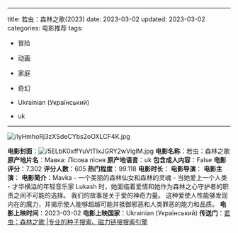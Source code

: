 
---
title: 若虫：森林之歌(2023)
date: 2023-03-02
updated: 2023-03-02
categories: 电影推荐
tags:

- 冒险
- 动画
- 家庭
- 奇幻

- Ukrainian (Український)
- uk
---

<img src="https://image.tmdb.org/t/p/original/lyHmhoRj3zXSdeCYbs2oOXLCF4K.jpg" alt="/lyHmhoRj3zXSdeCYbs2oOXLCF4K.jpg" title="/lyHmhoRj3zXSdeCYbs2oOXLCF4K.jpg">

**电影封面**：<img src="https://image.tmdb.org/t/p/w200/5ELbK0xffYuVtTlxJGRY2wViglM.jpg" alt="/5ELbK0xffYuVtTlxJGRY2wViglM.jpg" title="/5ELbK0xffYuVtTlxJGRY2wViglM.jpg">
**电影名称**：若虫：森林之歌
**原产地片名**：Мавка: Лісова пісня
**原产地语言**：uk
**包含成人内容**：False
**电影评分**：7.302
**评分人数**：605
**热门程度**：99.118
**电影时长**：
**电影导演**：
**电影主演**：
**电影简介**：Mavka - 一个美丽的森林仙女和森林的灵魂 - 当她爱上一个人类 - 才华横溢的年轻音乐家 Lukash 时，她面临着爱情和她作为森林之心守护者的职责之间不可能的选择。 我们的故事是关于爱的神奇力量。 这种爱使人性能够发现内在的魔力，并揭示使人能够超越可能并抵御邪恶和人类罪恶的能力和品质。
**电影上映时间**：2023-03-02
**电影上映国家**：Ukrainian (Український)
**传送门**：[若虫：森林之歌 |专业的种子搜索、磁力链接搜索引擎](https://movie.amd794.com:2083/?search=%D0%9C%D0%B0%D0%B2%D0%BA%D0%B0%3A%20%D0%9B%D1%96%D1%81%D0%BE%D0%B2%D0%B0%20%D0%BF%D1%96%D1%81%D0%BD%D1%8F&ordering=&mode=match_phrase&page_size=10&page=1)

